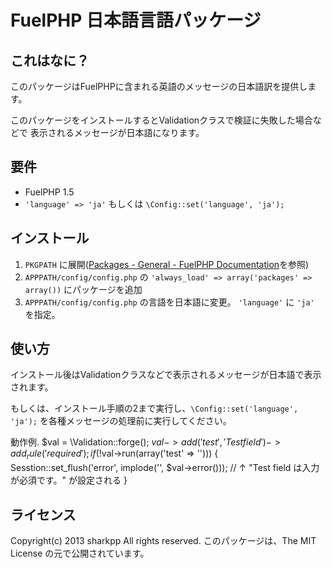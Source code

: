 FuelPHP 日本語言語パッケージ
===================================

これはなに？
------------

このパッケージはFuelPHPに含まれる英語のメッセージの日本語訳を提供します。

このパッケージをインストールするとValidationクラスで検証に失敗した場合などで
表示されるメッセージが日本語になります。

要件
----

* FuelPHP 1.5
* ``` 'language' => 'ja' ``` もしくは ``` \Config::set('language', 'ja'); ```

インストール
------------

1. ``` PKGPATH ``` に展開([Packages - General - FuelPHP Documentation](http://fuelphp.com/docs/general/packages.html)を参照)
2. ``` APPPATH/config/config.php ``` の ``` 'always_load' => array('packages' => array()) ``` にパッケージを追加
3. ``` APPPATH/config/config.php ``` の言語を日本語に変更。
   ``` 'language' ``` に ``` 'ja' ```  を指定。

使い方
------

インストール後はValidationクラスなどで表示されるメッセージが日本語で表示されます。

もしくは、インストール手順の2まで実行し、``` \Config::set('language', 'ja'); ``` を各種メッセージの処理前に実行してください。

動作例.
    $val = \Validation::forge();
    $val -> add('test', 'Test field')
         -> add_rule('required');
    if (!$val->run(array('test' => ''))) {
        Sesstion::set_flush('error', implode('', $val->error()));
        // ↑ "Test field は入力が必須です。" が設定される
    }

ライセンス
----------

Copyright(c) 2013 sharkpp All rights reserved.
このパッケージは、The MIT License の元で公開されています。
